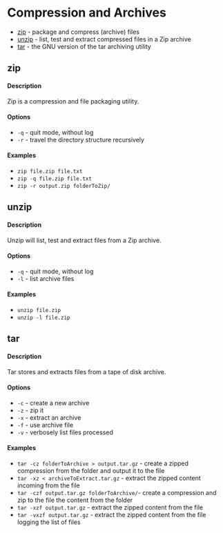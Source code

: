 # Compression and Archives

* [zip](#zip) - package and compress (archive) files
* [unzip](#unzip) - list, test and extract compressed files in a Zip archive
* [tar](#tar) - the GNU version of the tar archiving utility

## zip

#### Description
Zip is a compression and file packaging utility.

#### Options
* `-q` - quit mode, without log
* `-r` - travel the directory structure recursively

#### Examples
* `zip file.zip file.txt`
* `zip -q file.zip file.txt`
* `zip -r output.zip folderToZip/`

## unzip

#### Description
Unzip will list, test and extract files from a Zip archive.

#### Options
* `-q` - quit mode, without log
* `-l` - list archive files

#### Examples
* `unzip file.zip`
* `unzip -l file.zip`

## tar

#### Description
Tar stores and extracts files from a tape of disk archive.

#### Options
* `-c` - create a new archive
* `-z` - zip it
* `-x` - extract an archive
* `-f` - use archive file
* `-v` - verbosely list files processed

#### Examples
* `tar -cz folderToArchive > output.tar.gz` - create a zipped compression from the folder and output it to the file
* `tar -xz < archiveToExtract.tar.gz` - extract the zipped content incoming from the file
* `tar -czf output.tar.gz folderToArchive/`- create a compression and zip to the file the content from the folder
* `tar -xzf output.tar.gz` - extract the zipped content from the file
* `tar -vxzf output.tar.gz` - extract the zipped content from the file logging the list of files
